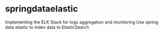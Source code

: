 # springdataelastic
Implementing the ELK Stack for logs aggregation and monitoring
Use spring data elastic to index data to ElasticSearch
